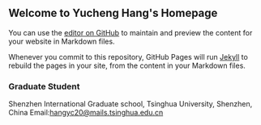 ## Welcome to Yucheng Hang's Homepage

You can use the [editor on GitHub](https://github.com/YCHang686/YCHang686.github.io/edit/master/index.md) to maintain and preview the content for your website in Markdown files.

Whenever you commit to this repository, GitHub Pages will run [Jekyll](https://jekyllrb.com/) to rebuild the pages in your site, from the content in your Markdown files.

### Graduate Student

Shenzhen International Graduate school, Tsinghua University, Shenzhen, China
Email:hangyc20@mails.tsinghua.edu.cn
